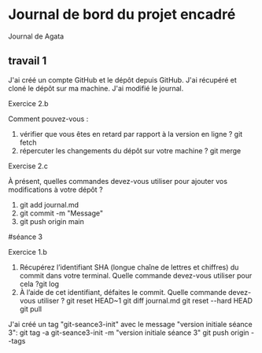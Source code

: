 # Journal de bord du projet encadré

Journal de Agata

## travail 1

J'ai créé un compte GitHub et le dépôt depuis GitHub. J'ai récupéré et cloné le dépôt sur ma machine. J'ai modifié le journal.

Exercice 2.b

Comment pouvez-vous :
1. vérifier que vous êtes en retard par rapport à la version en ligne ?
git fetch
2. répercuter les changements du dépôt sur votre machine ?
git merge

Exercise 2.c

À présent, quelles commandes devez-vous utiliser pour ajouter vos modifications à votre dépôt ?
1. git add journal.md
2. git commit -m "Message"
3. git push origin main


#séance 3

Exercice 1.b

1. Récupérez l’identifiant SHA (longue chaîne de lettres et chiffres) du commit dans votre terminal. Quelle commande devez-vous utiliser pour cela ?git log
2. À l’aide de cet identifiant, défaites le commit. Quelle commande devez-vous utiliser ?
git reset HEAD~1
git diff journal.md
git reset --hard HEAD
git pull

J'ai créé un tag "git-seance3-init" avec le message "version initiale séance 3":
git tag -a git-seance3-init -m "version initiale séance 3"
git push origin --tags